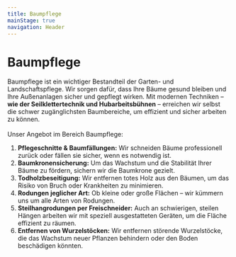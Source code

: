 ```yaml
---
title: Baumpflege
mainStage: true
navigation: Header
---
```


# Baumpflege

Baumpflege ist ein wichtiger Bestandteil der Garten- und Landschaftspflege.
Wir sorgen dafür, dass Ihre Bäume gesund bleiben und Ihre Außenanlagen sicher und gepflegt wirken. Mit modernen
Techniken – **wie der Seilklettertechnik und Hubarbeitsbühnen** – erreichen wir selbst die schwer zugänglichsten
Baumbereiche, um effizient und sicher arbeiten zu können.\
\
Unser Angebot im Bereich Baumpflege:

1. **Pflegeschnitte & Baumfällungen:** Wir schneiden Bäume professionell zurück oder fällen sie sicher, wenn es
   notwendig
   ist.
2. **Baumkronensicherung:** Um das Wachstum und die Stabilität Ihrer Bäume zu fördern, sichern wir die Baumkrone
   gezielt.
3. **Todholzbeseitigung:** Wir entfernen totes Holz aus den Bäumen, um das Risiko von Bruch oder Krankheiten zu
   minimieren.
4. **Rodungen jeglicher Art:** Ob kleine oder große Flächen – wir kümmern uns um alle Arten von Rodungen.
5. **Steilhangrodungen per Freischneider:** Auch an schwierigen, steilen Hängen arbeiten wir mit speziell ausgestatteten
   Geräten, um die Fläche effizient zu räumen.
6. **Entfernen von Wurzelstöcken:** Wir entfernen störende Wurzelstöcke, die das Wachstum neuer Pflanzen behindern oder
   den
   Boden beschädigen könnten.
